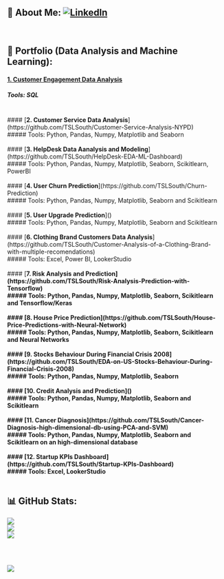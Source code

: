## 💫 About Me: [![LinkedIn](https://img.shields.io/badge/LinkedIn-%230077B5.svg?logo=linkedin&logoColor=white)](https://linkedin.com/in/https://www.linkedin.com/in/luiz-furtado-dev/) 

<br>

## 📂 Portfolio (Data Analysis and Machine Learning):

#### [<b>1. Customer Engagement Data Analysis</b>](https://github.com/TSLSouth/SQL-Customer-Engagement-Analysis) <br> 
  ##### Tools: SQL <br>
<br>
#### [<b>2. Customer Service Data Analysis</b>](https://github.com/TSLSouth/Customer-Service-Analysis-NYPD) <br>
  ##### Tools: Python, Pandas, Numpy, Matplotlib and Seaborn <br>
<br>
#### [<b>3. HelpDesk Data Aanalysis and Modeling</b>](https://github.com/TSLSouth/HelpDesk-EDA-ML-Dashboard)  <br>
  ##### Tools: Python, Pandas, Numpy, Matplotlib, Seaborn, Scikitlearn, PowerBI <br>
<br>
#### [<b>4. User Churn Prediction</b>](https://github.com/TSLSouth/Churn-Prediction) <br>
  ##### Tools: Python, Pandas, Numpy, Matplotlib, Seaborn and Scikitlearn <br>
<br>
#### [<b>5. User Upgrade Prediction</b>]() <br>
  ##### Tools: Python, Pandas, Numpy, Matplotlib, Seaborn and Scikitlearn <br>
<br>
#### [<b>6. Clothing Brand Customers Data Analysis</b>](https://github.com/TSLSouth/Customer-Analysis-of-a-Clothing-Brand-with-multiple-recomendations) <br>
  ##### Tools: Excel, Power BI, LookerStudio <br>
<br>
#### [<b>7. Risk Analysis and Prediction<b>](https://github.com/TSLSouth/Risk-Analysis-Prediction-with-Tensorflow) <br>
  ##### Tools:  Python, Pandas, Numpy, Matplotlib, Seaborn, Scikitlearn and Tensorflow/Keras <br>
<br>
#### [<b>8. House Price Prediction](https://github.com/TSLSouth/House-Price-Predictions-with-Neural-Network) <br>
  ##### Tools: Python, Pandas, Numpy, Matplotlib, Seaborn, Scikitlearn and Neural Networks <br>
<br>
#### [<b>9. Stocks Behaviour During Financial Crisis 2008</b>](https://github.com/TSLSouth/EDA-on-US-Stocks-Behaviour-During-Financial-Crisis-2008) <br>
  ##### Tools: Python, Pandas, Numpy, Matplotlib, Seaborn <br>
<br>
#### [<b>10. Credit Analysis and Prediction]() <br>
  ##### Tools: Python, Pandas, Numpy, Matplotlib, Seaborn and Scikitlearn <br>
<br>
#### [<b>11. Cancer Diagnosis</b>](https://github.com/TSLSouth/Cancer-Diagnosis-high-dimensional-db-using-PCA-and-SVM) <br>
  ##### Tools: Python, Pandas, Numpy, Matplotlib, Seaborn and Scikitlearn on an high-dimensional database <br>
<br>
#### [<b>12. Startup KPIs Dashboard</b>](https://github.com/TSLSouth/Startup-KPIs-Dashboard) <br>
  ##### Tools: Excel, LookerStudio <br>
<br>

## 📊 GitHub Stats:
![](https://github-readme-stats.vercel.app/api?username=TSLSouth&theme=dark&hide_border=false&include_all_commits=true&count_private=true)<br/>
![](https://github-readme-streak-stats.herokuapp.com/?user=TSLSouth&theme=dark&hide_border=false)<br/>
![](https://github-readme-stats.vercel.app/api/top-langs/?username=TSLSouth&theme=dark&hide_border=false&include_all_commits=true&count_private=true&layout=compact)

<br>

<br>

![](https://quotes-github-readme.vercel.app/api?type=horizontal&theme=dark)

<br>

<!-- Proudly created with GPRM ( https://gprm.itsvg.in ) -->
